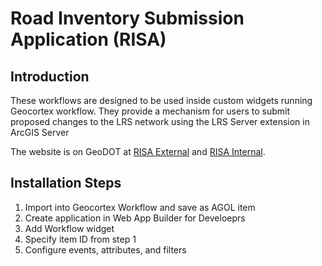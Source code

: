 # Road Inventory Submission Application (RISA)

## Introduction

These workflows are designed to be used inside custom widgets running Geocortex workflow. They provide a mechanism for users to submit proposed changes to the LRS network using the LRS Server extension in ArcGIS Server 

The website is on GeoDOT at [RISA External](https://gis.massdot.state.ma.us/risa/) and [RISA Internal](https://gis.massdot.state.ma.us/risa_internal/).


## Installation Steps

1. Import into Geocortex Workflow and save as AGOL item
2. Create application in Web App Builder for Develoeprs
3. Add Workflow widget
4. Specify item ID from step 1
5. Configure events, attributes, and filters
